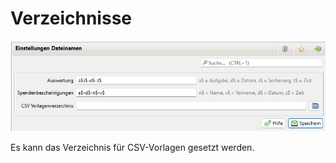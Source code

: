# Verzeichnisse

![](img/Verzeichnisse.png)

Es kann das Verzeichnis für CSV-Vorlagen gesetzt werden.
